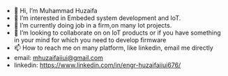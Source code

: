 - 👋 Hi, I’m Muhammad Huzaifa
- 👀 I’m interested in Embeded system development and IoT.
- 🌱 I’m currently doing job in a firm,on many Iot projects.
- 💞️ I’m looking to collaborate on  on IoT products or if you have something in your mind for which you need to develop firmware
- 📫 How to reach me on many platform, like linkedin, email me directly
- email:  mhuzaifaiiui@gmail.com
- linkedin: https://www.linkedin.com/in/engr-huzaifaiiui676/

<!---
Huzaifa639/Huzaifa639 is a ✨ special ✨ repository because its `README.md` (this file) appears on your GitHub profile.
You can click the Preview link to take a look at your changes.
--->
